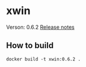# xwin
Verson: 0.6.2
[Release notes](https://github.com/Jake-Shadle/xwin/releases/tag/0.6.2)

## How to build
`docker build -t xwin:0.6.2 .`